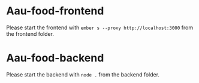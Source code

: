 # Aau-food-frontend

Please start the frontend with `ember s --proxy http://localhost:3000` from the frontend folder.

# Aau-food-backend

Please start the backend with `node .` from the backend folder.